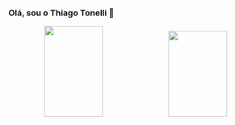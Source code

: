 ### Olá, sou o Thiago Tonelli 🌼

<div align="center">
    <img height="180em" width="48%" src="https://github-readme-stats.vercel.app/api?username=thiagkk&show_icons=true&theme=vue-dark"/>  
    <img height="170em" width="48%" src="https://github-readme-stats.vercel.app/api/top-langs/?username=anuraghazra&layout=compact&theme=vue-dark"/>
  </div>
